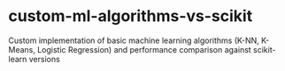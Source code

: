 # custom-ml-algorithms-vs-scikit
Custom implementation of basic machine learning algorithms (K-NN, K-Means, Logistic Regression) and performance comparison against scikit-learn versions
